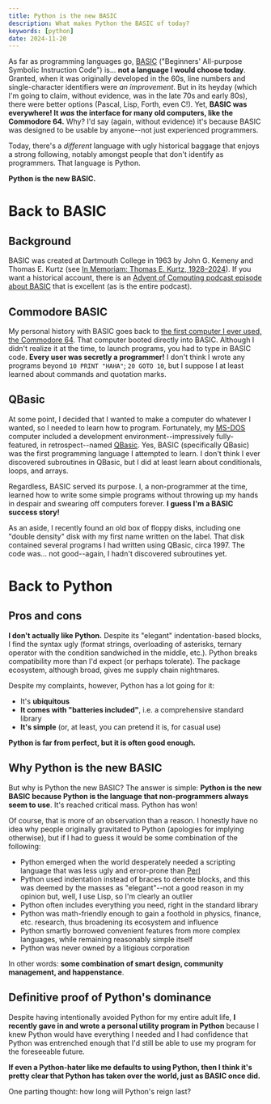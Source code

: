 ```yaml
---
title: Python is the new BASIC
description: What makes Python the BASIC of today?
keywords: [python]
date: 2024-11-20
---
```

As far as programming languages go, [BASIC](https://en.wikipedia.org/wiki/BASIC) ("Beginners' All-purpose Symbolic Instruction Code") is... **not a language I would choose today**. Granted, when it was originally developed in the 60s, line numbers and single-character identifiers were *an improvement*. But in its heyday (which I'm going to claim, without evidence, was in the late 70s and early 80s), there were better options (Pascal, Lisp, Forth, even C!). Yet, **BASIC was everywhere! It *was* the interface for many old computers, like the Commodore 64.** Why? I'd say (again, without evidence) it's because BASIC was designed to be usable by anyone--not just experienced programmers.

Today, there's a *different* language with ugly historical baggage that enjoys a strong following, notably amongst people that don't identify as programmers. That language is Python.

**Python is the new BASIC.**

# Back to BASIC
## Background
BASIC was created at Dartmouth College in 1963 by John G. Kemeny and Thomas E. Kurtz (see [In Memoriam: Thomas E. Kurtz, 1928–2024](https://computerhistory.org/blog/in-memoriam-thomas-e-kurtz-1928-2024/)). If you want a historical account, there is an [Advent of Computing podcast episode about BASIC](https://podcasts.apple.com/us/podcast/keeping-things-basic/id1459202600?i=1000502282724) that is excellent (as is the entire podcast).

## Commodore BASIC
My personal history with BASIC goes back to [the first computer I ever used, the Commodore 64](../vintage-computing/40-year-old-dev-environment.md). That computer booted directly into BASIC. Although I didn't realize it at the time, to launch programs, you had to type in BASIC code. **Every user was secretly a programmer!** I don't think I wrote any programs beyond `10 PRINT "HAHA"`; `20 GOTO 10`, but I suppose I at least learned about commands and quotation marks.

## QBasic
At some point, I decided that I wanted to make a computer do whatever I wanted, so I needed to learn how to program. Fortunately, my [MS-DOS](https://en.wikipedia.org/wiki/MS-DOS) computer included a development environment--impressively fully-featured, in retrospect--named [QBasic](https://en.wikipedia.org/wiki/QBasic). Yes, BASIC (specifically QBasic) was the first programming language I attempted to learn. I don't think I ever discovered subroutines in QBasic, but I did at least learn about conditionals, loops, and arrays.

Regardless, BASIC served its purpose. I, a non-programmer at the time, learned how to write some simple programs without throwing up my hands in despair and swearing off computers forever. **I guess I'm a BASIC success story!**

As an aside, I recently found an old box of floppy disks, including one "double density" disk with my first name written on the label. That disk contained several programs I had written using QBasic, circa 1997. The code was... not good--again, I hadn't discovered subroutines yet.

# Back to Python
## Pros and cons
**I don't actually like Python.** Despite its "elegant" indentation-based blocks, I find the syntax ugly (format strings, overloading of asterisks, ternary operator with the condition sandwiched in the middle, etc.). Python breaks compatibility more than I'd expect (or perhaps tolerate). The package ecosystem, although broad, gives me supply chain nightmares.

Despite my complaints, however, Python has a lot going for it:

* It's **ubiquitous**
* **It comes with "batteries included"**, i.e. a comprehensive standard library
* **It's simple** (or, at least, you can pretend it is, for casual use)

**Python is far from perfect, but it is often good enough.**

## Why Python is the new BASIC
But why is Python the new BASIC? The answer is simple: **Python is the new BASIC because Python is the language that non-programmers always seem to use**. It's reached critical mass. Python has won!

Of course, that is more of an observation than a reason. I honestly have no idea why people originally gravitated to Python (apologies for implying otherwise), but if I had to guess it would be some combination of the following:

* Python emerged when the world desperately needed a scripting language that was less ugly and error-prone than [Perl](https://www.perl.org/)
* Python used indentation instead of braces to denote blocks, and this was deemed by the masses as "elegant"--not a good reason in my opinion but, well, I use Lisp, so I'm clearly an outlier
* Python often includes everything you need, right in the standard library
* Python was math-friendly enough to gain a foothold in physics, finance, etc. research, thus broadening its ecosystem and influence
* Python smartly borrowed convenient features from more complex languages, while remaining reasonably simple itself
* Python was never owned by a litigious corporation

In other words: **some combination of smart design, community management, and happenstance**.

## Definitive proof of Python's dominance
Despite having intentionally avoided Python for my entire adult life, **I recently gave in and wrote a personal utility program in Python** because I knew Python would have everything I needed and I had confidence that Python was entrenched enough that I'd still be able to use my program for the foreseeable future.

**If even a Python-hater like me defaults to using Python, then I think it's pretty clear that Python has taken over the world, just as BASIC once did.**

One parting thought: how long will Python's reign last?

